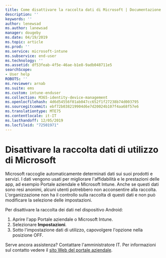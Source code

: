 ```yaml
---
title: Come disattivare la raccolta dati di Microsoft | Documentazione Microsoft
description: ''
keywords: ''
author: lenewsad
ms.author: lanewsad
manager: dougeby
ms.date: 04/19/2019
ms.topic: article
ms.prod: ''
ms.service: microsoft-intune
ms.subservice: end-user
ms.technology: ''
ms.assetid: df53feab-4f5e-46ae-b1e8-9adb048711e5
searchScope:
- User help
ROBOTS: ''
ms.reviewer: arnab
ms.suite: ems
ms.custom: intune-enduser
ms.collection: M365-identity-device-management
ms.openlocfilehash: 4d6d54556f01ab047cc652f1f27238b74d003795
ms.sourcegitcommit: ebf72b038219904d6e7d20024b107f4aa68f57e6
ms.translationtype: MTE75
ms.contentlocale: it-IT
ms.lasthandoff: 12/05/2019
ms.locfileid: "72501971"
---
```

# <a name="turn-off-microsoft-usage-data-collection"></a>Disattivare la raccolta dati di utilizzo di Microsoft

Microsoft raccoglie automaticamente determinati dati sui suoi prodotti e servizi. I dati vengono usati per migliorare l'affidabilità e le prestazioni delle app, ad esempio Portale aziendale e Microsoft Intune. Anche se questi dati sono resi anonimi, alcuni utenti potrebbero non acconsentire alla raccolta. L'organizzazione non ha il controllo sulla raccolta di questi dati e non può modificare la selezione delle impostazioni.   

Per disattivare la raccolta dei dati nel dispositivo Android:  

1. Aprire l'app Portale aziendale o Microsoft Intune.
2. Selezionare **Impostazioni**.
3. Sotto l'impostazione dati di utilizzo, capovolgere l'opzione nella posizione OFF. 

Serve ancora assistenza? Contattare l'amministratore IT. Per informazioni sul contatto vedere il [sito Web del portale aziendale](https://go.microsoft.com/fwlink/?linkid=2010980).
